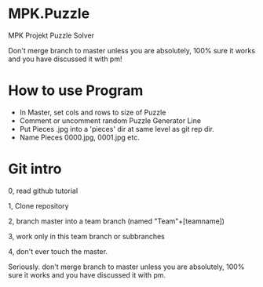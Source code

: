 # MPK.Puzzle
MPK Projekt Puzzle Solver

Don't merge branch to master unless you are absolutely, 100% sure it works and you have discussed it with pm!

# How to use Program
- In Master, set cols and rows to size of Puzzle
- Comment or uncomment random Puzzle Generator Line
- Put Pieces .jpg into a 'pieces' dir at same level as git rep dir.
- Name Pieces 0000.jpg, 0001.jpg etc.


# Git intro
0, read github tutorial

1, Clone repository

2, branch master into a team branch (named "Team"+[teamname])

3, work only in this team branch or subbranches

4, don't ever touch the master.

Seriously. don't merge branch to master unless you are absolutely, 100% sure it works and you have discussed it with pm.


